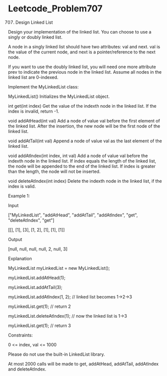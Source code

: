 # Leetcode_Problem707




707. Design Linked List



Design your implementation of the linked list. You can choose to use a singly or doubly linked list.




A node in a singly linked list should have two attributes: val and next. val is the value of the current node, and next is a pointer/reference to the next node.





If you want to use the doubly linked list, you will need one more attribute prev to indicate the previous node in the linked list. Assume all nodes in the linked list are 0-indexed.






Implement the MyLinkedList class:






MyLinkedList() Initializes the MyLinkedList object.






int get(int index) Get the value of the indexth node in the linked list. If the index is invalid, return -1.







void addAtHead(int val) Add a node of value val before the first element of the linked list. After the insertion, the new node will be the first node of the linked list.






void addAtTail(int val) Append a node of value val as the last element of the linked list.






void addAtIndex(int index, int val) Add a node of value val before the indexth node in the linked list. If index equals the length of the linked list, the node will be appended to the end of the linked list. If index is greater than the length, the node will not be inserted.




void deleteAtIndex(int index) Delete the indexth node in the linked list, if the index is valid.
 




Example 1:





Input




["MyLinkedList", "addAtHead", "addAtTail", "addAtIndex", "get", "deleteAtIndex", "get"]






[[], [1], [3], [1, 2], [1], [1], [1]]







Output





[null, null, null, null, 2, null, 3]






Explanation






MyLinkedList myLinkedList = new MyLinkedList();






myLinkedList.addAtHead(1);






myLinkedList.addAtTail(3);







myLinkedList.addAtIndex(1, 2);    // linked list becomes 1->2->3






myLinkedList.get(1);              // return 2






myLinkedList.deleteAtIndex(1);    // now the linked list is 1->3






myLinkedList.get(1);              // return 3

 



Constraints:





0 <= index, val <= 1000







Please do not use the built-in LinkedList library.









At most 2000 calls will be made to get, addAtHead, addAtTail, addAtIndex and deleteAtIndex.
